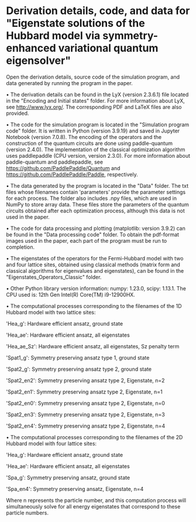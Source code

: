 # Derivation details, code, and data for "Eigenstate solutions of the Hubbard model via symmetry-enhanced variational quantum eigensolver"
Open the derivation details, source code of the simulation program, and data generated by running the program in the paper.

&#8226; The derivation details can be found in the LyX (version 2.3.6.1) file located in the "Encoding and Initial states" folder. For more information about LyX, see http://www.lyx.org/. The corresponding PDF and LaTeX files are also provided.

&#8226; The code for the simulation program is located in the "Simulation program code" folder. It is written in Python (version 3.9.19) and saved in Jupyter Notebook (version 7.0.8). The encoding of the operators and the construction of the quantum circuits are done using paddle-quantum (version 2.4.0). The implementation of the classical optimization algorithm uses paddlepaddle (CPU version, version 2.3.0). For more information about paddle-quantum and paddlepaddle, see https://github.com/PaddlePaddle/Quantum and https://github.com/PaddlePaddle/Paddle, respectively.

&#8226; The data generated by the program is located in the "Data" folder. The txt files whose filenames contain 'parameters' provide the parameter settings for each process. The folder also includes .npy files, which are used in NumPy to store array data. These files store the parameters of the quantum circuits obtained after each optimization process, although this data is not used in the paper.

&#8226; The code for data processing and plotting (matplotlib: version 3.9.2) can be found in the "Data processing code" folder. To obtain the pdf-format images used in the paper, each part of the program must be run to completion.

&#8226; The eigenstates of the operators for the Fermi-Hubbard model with two and four lattice sites, obtained using classical methods (matrix form and classical algorithms for eigenvalues and eigenstates), can be found in the "Eigenstates_Operators_Classic" folder.

&#8226; Other Python library version information: numpy: 1.23.0, scipy: 1.13.1. The CPU used is: 12th Gen Intel(R) Core(TM) i9-12900HX.

&#8226; The computational processes corresponding to the filenames of the 1D Hubbard model with two lattice sites:

'Hea_g': Hardware efficient ansatz, ground state

'Hea_ae': Hardware efficient ansatz, all eigenstates

'Hea_ae_Sz': Hardware efficient ansatz, all eigenstates, Sz penalty term

'Spat1_g': Symmetry preserving ansatz type 1, ground state

'Spat2_g': Symmetry preserving ansatz type 2, ground state

'Spat2_en2': Symmetry preserving ansatz type 2, Eigenstate, n=2

'Spat2_en1': Symmetry preserving ansatz type 2, Eigenstate, n=1

'Spat2_en0': Symmetry preserving ansatz type 2, Eigenstate, n=0

'Spat2_en3': Symmetry preserving ansatz type 2, Eigenstate, n=3

'Spat2_en4': Symmetry preserving ansatz type 2, Eigenstate, n=4

&#8226; The computational processes corresponding to the filenames of the 2D Hubbard model with four lattice sites:

'Hea_g': Hardware efficient ansatz, ground state

'Hea_ae': Hardware efficient ansatz, all eigenstates

'Spa_g': Symmetry preserving ansatz, ground state

'Spa_en4': Symmetry preserving ansatz, Eigenstate, n=4

Where n represents the particle number, and this computation process will simultaneously solve for all energy eigenstates that correspond to these particle numbers.
